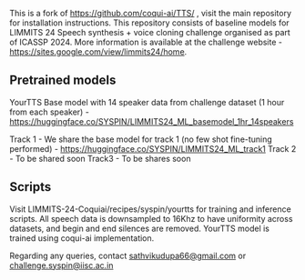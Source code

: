 This is a fork of https://github.com/coqui-ai/TTS/ , visit the main repository for installation instructions. This repository consists of baseline models for LIMMITS 24 Speech synthesis + voice cloning challenge organised as part of ICASSP 2024. More information is available at the challenge website - https://sites.google.com/view/limmits24/home.

Pretrained models
---
YourTTS Base model with 14 speaker data from challenge dataset (1 hour from each speaker) - https://huggingface.co/SYSPIN/LIMMITS24_ML_basemodel_1hr_14speakers

Track 1 - We share the base model for track 1 (no few shot fine-tuning performed) - https://huggingface.co/SYSPIN/LIMMITS24_ML_track1
Track 2 - To be shared soon
Track3 - To be shares soon

Scripts
---
Visit LIMMITS-24-Coquiai/recipes/syspin/yourtts for training and inference scripts.
All speech data is downsampled to 16Khz to have uniformity across datasets, and begin and end silences are removed. YourTTS model is trained using coqui-ai implementation.



Regarding any queries, contact sathvikudupa66@gmail.com or challenge.syspin@iisc.ac.in
